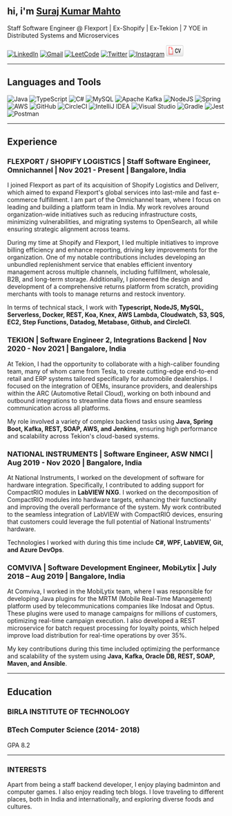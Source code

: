 ## hi, i'm [Suraj Kumar Mahto](https://surajkmahto.github.io/)
<!-- <img src="deliverr_red.png" alt="typescript" width="32" height="32"/>
 -->
Staff Software Engineer @ Flexport \| Ex-Shopify \| Ex-Tekion \| 7 YOE in Distributed Systems and Microservices

[![LinkedIn](https://img.shields.io/badge/linkedin-%230077B5.svg?style=for-the-badge&logo=linkedin&logoColor=white&link=https://www.linkedin.com/in/surajkumarmahto/)](https://www.linkedin.com/in/surajkumarmahto/) [![Gmail](https://img.shields.io/badge/Gmail-D14836?style=for-the-badge&logo=gmail&logoColor=white&link=mailto:contact.skm1997@gmail.com)](mailto:contact.skm1997@gmail.com) [![LeetCode](https://img.shields.io/badge/LeetCode-000000?style=for-the-badge&logo=LeetCode&logoColor=#d16c06)](https://leetcode.com/surajkumarmahto/) [![Twitter](https://img.shields.io/badge/<surajkmahto>-%231DA1F2.svg?style=for-the-badge&logo=Twitter&logoColor=white&link=https://twitter.com/surajkmahto)](https://twitter.com/surajkmahto) [![Instagram](https://img.shields.io/badge/Instagram-%23E4405F.svg?style=for-the-badge&logo=Instagram&logoColor=white&link=https://www.instagram.com/i.am.surajkumar/)](https://www.instagram.com/i.am.surajkumar/) <a href="https://github.com/surajkmahto/surajkmahto.github.io/blob/main/SurajKumarMahto_Resume.pdf"><img src="cv.svg" alt="Curriculum Vitae" width="40" height="26"></a>

---

## Languages and Tools

![Java](https://img.shields.io/badge/java-%23ED8B00.svg?style=for-the-badge&logo=java&logoColor=white) ![TypeScript](https://img.shields.io/badge/typescript-%23007ACC.svg?style=for-the-badge&logo=typescript&logoColor=white) ![C#](https://img.shields.io/badge/c%23-%23239120.svg?style=for-the-badge&logo=c-sharp&logoColor=white) ![MySQL](https://img.shields.io/badge/mysql-%2300f.svg?style=for-the-badge&logo=mysql&logoColor=white) ![Apache Kafka](https://img.shields.io/badge/Apache%20Kafka-000?style=for-the-badge&logo=apachekafka) ![NodeJS](https://img.shields.io/badge/node.js-6DA55F?style=for-the-badge&logo=node.js&logoColor=white) ![Spring](https://img.shields.io/badge/spring-%236DB33F.svg?style=for-the-badge&logo=spring&logoColor=white) ![AWS](https://img.shields.io/badge/AWS-%23FF9900.svg?style=for-the-badge&logo=amazon-aws&logoColor=white) ![GitHub](https://img.shields.io/badge/github-%23121011.svg?style=for-the-badge&logo=github&logoColor=white) ![CircleCI](https://img.shields.io/badge/circle%20ci-%23161616.svg?style=for-the-badge&logo=circleci&logoColor=white) ![IntelliJ IDEA](https://img.shields.io/badge/IntelliJIDEA-000000.svg?style=for-the-badge&logo=intellij-idea&logoColor=white) ![Visual Studio](https://img.shields.io/badge/Visual%20Studio-5C2D91.svg?style=for-the-badge&logo=visual-studio&logoColor=white) ![Gradle](https://img.shields.io/badge/Gradle-02303A.svg?style=for-the-badge&logo=Gradle&logoColor=white) ![Jest](https://img.shields.io/badge/-jest-%23C21325?style=for-the-badge&logo=jest&logoColor=white) ![Postman](https://img.shields.io/badge/Postman-FF6C37?style=for-the-badge&logo=postman&logoColor=white)

---

## Experience

### **FLEXPORT / SHOPIFY LOGISTICS | Staff Software Engineer, Omnichannel | Nov 2021 - Present | Bangalore, India**

I joined Flexport as part of its acquisition of Shopify Logistics and Deliverr, which aimed to expand Flexport's global services into last-mile and fast e-commerce fulfillment. I am part of the Omnichannel team, where I focus on leading and building a platform team in India. My work revolves around organization-wide initiatives such as reducing infrastructure costs, minimizing vulnerabilities, and migrating systems to OpenSearch, all while ensuring strategic alignment across teams. 

During my time at Shopify and Flexport, I led multiple initiatives to improve billing efficiency and enhance reporting, driving key improvements for the organization. One of my notable contributions includes developing an unbundled replenishment service that enables efficient inventory management across multiple channels, including fulfillment, wholesale, B2B, and long-term storage. Additionally, I pioneered the design and development of a comprehensive returns platform from scratch, providing merchants with tools to manage returns and restock inventory. 

In terms of technical stack, I work with **Typescript, NodeJS, MySQL, Serverless, Docker, REST, Koa, Knex, AWS Lambda, Cloudwatch, S3, SQS, EC2, Step Functions, Datadog, Metabase, Github, and CircleCI**.

### **TEKION | Software Engineer 2, Integrations Backend | Nov 2020 - Nov 2021 | Bangalore, India**

At Tekion, I had the opportunity to collaborate with a high-caliber founding team, many of whom came from Tesla, to create cutting-edge end-to-end retail and ERP systems tailored specifically for automobile dealerships. I focused on the integration of OEMs, insurance providers, and dealerships within the ARC (Automotive Retail Cloud), working on both inbound and outbound integrations to streamline data flows and ensure seamless communication across all platforms. 

My role involved a variety of complex backend tasks using **Java, Spring Boot, Kafka, REST, SOAP, AWS, and Jenkins**, ensuring high performance and scalability across Tekion's cloud-based systems.

### **NATIONAL INSTRUMENTS | Software Engineer, ASW NMCI | Aug 2019 - Nov 2020 | Bangalore, India**

At National Instruments, I worked on the development of software for hardware integration. Specifically, I contributed to adding support for CompactRIO modules in **LabVIEW NXG**. I worked on the decomposition of CompactRIO modules into hardware targets, enhancing their functionality and improving the overall performance of the system. My work contributed to the seamless integration of LabVIEW with CompactRIO devices, ensuring that customers could leverage the full potential of National Instruments' hardware. 

Technologies I worked with during this time include **C#, WPF, LabVIEW, Git, and Azure DevOps**.

### **COMVIVA | Software Development Engineer, MobiLytix | July 2018 – Aug 2019 | Bangalore, India**

At Comviva, I worked in the MobiLytix team, where I was responsible for developing Java plugins for the MRTM (Mobile Real-Time Management) platform used by telecommunications companies like Indosat and Optus. These plugins were used to manage campaigns for millions of customers, optimizing real-time campaign execution. I also developed a REST microservice for batch request processing for loyalty points, which helped improve load distribution for real-time operations by over 35%. 

My key contributions during this time included optimizing the performance and scalability of the system using **Java, Kafka, Oracle DB, REST, SOAP, Maven, and Ansible**.

---

## Education

### **BIRLA INSTITUTE OF TECHNOLOGY**
### BTech Computer Science (2014- 2018)
GPA 8.2

---

### INTERESTS
Apart from being a staff backend developer, I enjoy playing badminton and computer games. I also enjoy reading tech blogs. I love traveling to different places, both in India and internationally, and exploring diverse foods and cultures.

